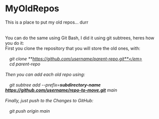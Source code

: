 # MyOldRepos
This is a place to put my old repos... durr
<br><br><br>
You can do the same using Git Bash, I did it using git subtrees, heres how you do it:<br>
First you clone the repository that you will store the old ones, with:<br>
<br>
&emsp;<em>git clone **https://github.com/username/parent-repo.git**</em><br>
&emsp;<em>cd parent-repo</em><br>
  <br>
Then you can add each old repo using:<br>
<br>
&emsp;<em>git subtree add --prefix=**subdirectory-name** **https://github.com/username/repo-to-move.git** main</em><br>
  <br>
Finally, just push to the Changes to GitHub:<br>
<br>
&emsp;<em>git push origin main</em>
